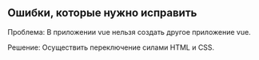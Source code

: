 ## Ошибки, которые нужно исправить

Проблема: В приложении vue нельзя создать другое приложение vue.

Решение: Осуществить переключение силами HTML и CSS.
